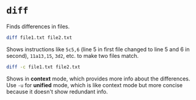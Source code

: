 # `diff`

Finds differences in files.

```sh
diff file1.txt file2.txt
```

Shows instructions like `5c5,6` (line 5 in first file changed to line 5 and 6 in second), `11a13,15`, `3d2`, etc. to make two files match.

```sh
diff -c file1.txt file2.txt
```

Shows in **context** mode, which provides more info about the differences. Use `-u` for **unified** mode, which is like context mode but more concise because it doesn't show redundant info.
